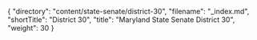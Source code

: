 {
  "directory": "content/state-senate/district-30",
  "filename": "_index.md",
  "shortTitle": "District 30",
  "title": "Maryland State Senate District 30",
  "weight": 30
}
